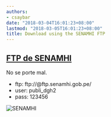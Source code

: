 ```yaml
---
authors:
- csaybar
date: "2018-03-04T16:01:23+08:00"
lastmod: "2018-03-05T16:01:23+08:00"
title: Download using the SENAMHI FTP
---
```


## [FTP de SENAMHI](ftp://publi_dgh2:123456@ftp.senamhi.gob.pe/)

No se porte mal.

- ftp: ftp://@ftp.senamhi.gob.pe/
- user: publi_dgh2
- pass: 123456

![SENAMHI](https://i.kym-cdn.com/photos/images/original/001/379/666/feb.jpg)